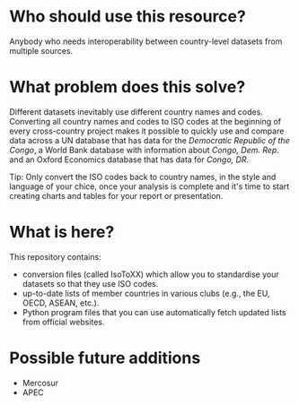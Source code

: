 # Who should use this resource?
Anybody who needs interoperability between country-level datasets from multiple sources.

# What problem does this solve?
Different datasets inevitably use different country names and codes. Converting all country names and codes to ISO codes at the beginning of every cross-country project makes it possible to quickly use and compare data across a UN database that has data for the *Democratic Republic of the Congo*, a World Bank database with information about *Congo, Dem. Rep.* and an Oxford Economics database that has data for *Congo, DR*.

Tip: Only convert the ISO codes back to country names, in the style and language of your chice, once your analysis is complete and it's time to start creating charts and tables for your report or presentation.

# What is here?
This repository contains:
- conversion files (called IsoToXX) which allow you to standardise your datasets so that they use ISO codes.
- up-to-date lists of member countries in various clubs (e.g., the EU, OECD, ASEAN, etc.).
- Python program files that you can use automatically fetch updated lists from official websites.

# Possible future additions
- Mercosur
- APEC
